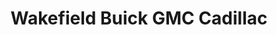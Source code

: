 ---
title: "Wakefield Buick GMC Cadillac"
url: /spartanburg/wakefield-buick-gmc-cadillac/
shop: car
---